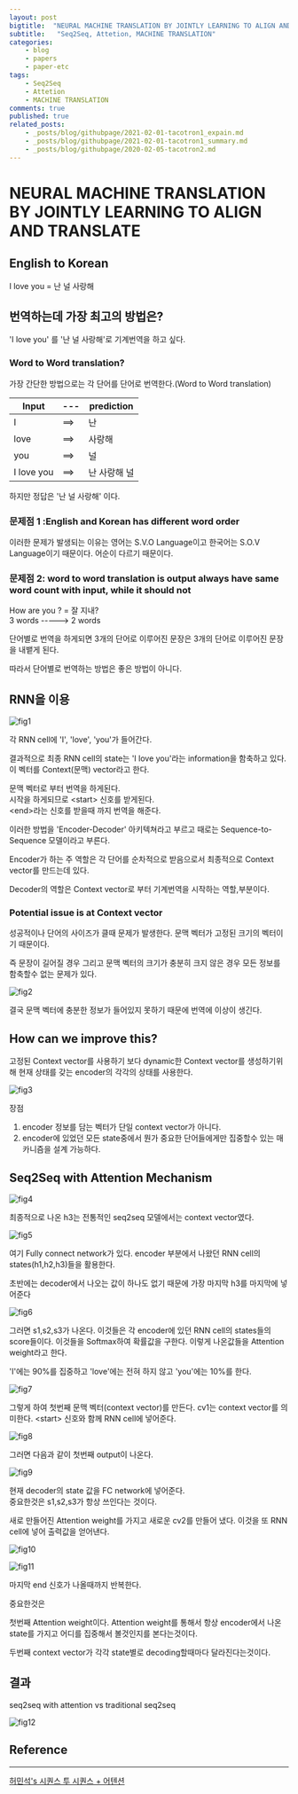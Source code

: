 ```yaml
---
layout: post
bigtitle:  "NEURAL MACHINE TRANSLATION BY JOINTLY LEARNING TO ALIGN AND TRANSLATE 요약,정리"
subtitle:   "Seq2Seq, Attetion, MACHINE TRANSLATION"
categories:
    - blog
    - papers
    - paper-etc
tags:
    - Seq2Seq
    - Attetion
    - MACHINE TRANSLATION
comments: true
published: true
related_posts:
    - _posts/blog/githubpage/2021-02-01-tacotron1_expain.md
    - _posts/blog/githubpage/2021-02-01-tacotron1_summary.md
    - _posts/blog/githubpage/2020-02-05-tacotron2.md
---
```


# NEURAL MACHINE TRANSLATION BY JOINTLY LEARNING TO ALIGN AND TRANSLATE

## English to Korean

I love you = 난 널 사랑해

## 번역하는데 가장 최고의 방법은?

'I love you' 를 '난 널 사랑해'로 기계번역을 하고 싶다.

### Word to Word translation?

가장 간단한 방법으로는 각 단어를 단어로 번역한다.(Word to Word translation)

| Input | --- | prediction |
| ------ | -------- | ---------- |
| I | ==> | 난|
| love | ==> | 사랑해|
| you | ==> | 널|
| I love you | ==> | 난 사랑해 널 |

하지만 정답은 '난 널 사랑해' 이다.

### 문제점 1 :English and Korean has different word order

이러한 문제가 발생되는 이유는 영어는 S.V.O Language이고 한국어는 S.O.V Language이기 때문이다. 어순이 다르기 때문이다.

### 문제점 2: word to word translation is output always have same word count with input, while it should not

How are you ? = 잘 지내?  
3 words   -----> 2 words

단어별로 번역을 하게되면 3개의 단어로 이루어진 문장은 3개의 단어로 이루어진 문장을 내뱉게 된다.

따라서 단어별로 번역하는 방법은 좋은 방법이 아니다.


## RNN을 이용

![fig1](/assets/img/Blog/papers/attention01.JPG)

각 RNN cell에 'I', 'love', 'you'가 들어간다.

결과적으로 최종 RNN cell의 state는 'I love you'라는 information을 함축하고 있다. 이 벡터를 Context(문맥) vector라고 한다.


문맥 벡터로 부터 번역을 하게된다.  
시작을 하게되므로 \<start\> 신호를 받게된다.  
\<end\>라는 신호를 받을때 까지 번역을 해준다.  


이러한 방법을 'Encoder-Decoder' 아키텍쳐라고 부르고 때로는 Sequence-to-Sequence 모델이라고 부른다.


Encoder가 하는 주 역할은 각 단어를 순차적으로 받음으로서 최종적으로 Context vector를 만드는데 있다.

Decoder의 역할은 Context vector로 부터 기계번역을 시작하는 역할,부분이다.

### Potential issue is at Context vector
성공적이나 단어의 사이즈가 클때 문제가 발생한다.
문맥 벡터가 고정된 크기의 벡터이기 때문이다.

즉 문장이 길어질 경우 그리고 문맥 벡터의 크기가 충분히 크지 않은 경우 모든 정보를 함축할수 없는 문제가 있다.

![fig2](/assets/img/Blog/papers/attention02.JPG)

결국 문맥 벡터에 충분한 정보가 들어있지 못하기 때문에 번역에 이상이 생긴다.

## How can we improve this?

고정된 Context vector를 사용하기 보다 dynamic한 Context vector를 생성하기위해 현재 상태를 갖는 encoder의 각각의 상태를 사용한다.

![fig3](/assets/img/Blog/papers/attention03.JPG)

장점
1. encoder 정보를 담는 벡터가 단일 context vector가 아니다.
2. encoder에 있었던 모든 state중에서 뭔가 중요한 단어들에게만 집중할수 있는 매카니즘을 설계 가능하다.


## Seq2Seq with Attention Mechanism

![fig4](/assets/img/Blog/papers/attention04.JPG)

최종적으로 나온 h3는 전통적인 seq2seq 모델에서는 context vector였다.


![fig5](/assets/img/Blog/papers/attention05.JPG)

여기 Fully connect network가 있다. encoder 부분에서 나왔던 RNN cell의 states(h1,h2,h3)들을 활용한다.

초반에는 decoder에서 나오는 값이 하나도 없기 때문에 가장 마지막 h3를 마지막에 넣어준다  

![fig6](/assets/img/Blog/papers/attention06.JPG)

그러면 s1,s2,s3가 나온다. 이것들은 각 encoder에 있던 RNN cell의 states들의 score들이다. 이것들을 Softmax하여 확률값을 구한다.
이렇게 나온값들을 Attention weight라고 한다.

'I'에는 90%를 집중하고 'love'에는 전혀 하지 않고 'you'에는 10%를 한다.

![fig7](/assets/img/Blog/papers/attention07.JPG)

그렇게 하여 첫번째 문맥 벡터(context vector)를 만든다.
cv1는 context vector를 의미한다.
\<start\> 신호와 함께 RNN cell에 넣어준다.

![fig8](/assets/img/Blog/papers/attention08.JPG)

그러면 다음과 같이 첫번째 output이 나온다.

![fig9](/assets/img/Blog/papers/attention09.JPG)

현재 decoder의 state 값을 FC network에 넣어준다.  
중요한것은 s1,s2,s3가 항상 쓰인다는 것이다.

새로 만들어진 Attention weight를 가지고 새로운 cv2를 만들어 냈다. 이것을 또 RNN cell에 넣어 출력값을 얻어낸다.

![fig10](/assets/img/Blog/papers/attention010.JPG)

![fig11](/assets/img/Blog/papers/attention011.JPG)

마지막 end 신호가 나올때까지 반복한다.

중요한것은

첫번째 Attention weight이다. Attention weight를 통해서 항상 encoder에서 나온 state를 가지고 어디를 집중해서 볼것인지를 본다는것이다.

두번째 context vector가 각각 state별로 decoding할때마다 달라진다는것이다.


## 결과

seq2seq with attention vs traditional seq2seq

![fig12](/assets/img/Blog/papers/attention012.JPG)


## Reference
---

[허민석's 시퀀스 투 시퀀스 + 어텐션](https://www.youtube.com/watch?v=WsQLdu2JMgI&list=PLVNY1HnUlO26qqZznHVWAqjS1fWw0zqnT&index=12)
